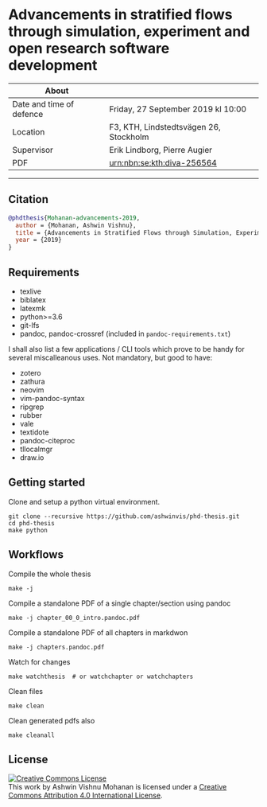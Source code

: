 # Advancements in stratified flows through simulation, experiment and open research software development

|About |   |
|------|---|
| Date and time of defence | Friday, 27 September 2019 kl 10:00 |
| Location | F3, KTH, Lindstedtsvägen 26, Stockholm |
| Supervisor | Erik Lindborg, Pierre Augier |
| PDF | [urn:nbn:se:kth:diva-256564](http://urn.kb.se/resolve?urn=urn%3Anbn%3Ase%3Akth%3Adiva-256564) |
---

## Citation

```bibtex
@phdthesis{Mohanan-advancements-2019,
  author = {Mohanan, Ashwin Vishnu},
  title = {Advancements in Stratified Flows through Simulation, Experiment and Open Research Software Development},
  year = {2019}
}
```

## Requirements

* texlive
* biblatex
* latexmk
* python>=3.6
* git-lfs
* pandoc, pandoc-crossref (included in `pandoc-requirements.txt`)

I shall also list a few applications / CLI tools which prove to be handy for
several miscalleanous uses. Not mandatory, but good to have:

* zotero
* zathura
* neovim
* vim-pandoc-syntax
* ripgrep
* rubber
* vale
* textidote
* pandoc-citeproc
* tllocalmgr
* draw.io

## Getting started

Clone and setup a python virtual environment.

    git clone --recursive https://github.com/ashwinvis/phd-thesis.git
    cd phd-thesis
    make python

## Workflows

Compile the whole thesis

    make -j

Compile a standalone PDF of a single chapter/section using pandoc

    make -j chapter_00_0_intro.pandoc.pdf

Compile a standalone PDF of all chapters in markdwon

    make -j chapters.pandoc.pdf

Watch for changes

    make watchthesis  # or watchchapter or watchchapters

Clean files

    make clean

Clean generated pdfs also

    make cleanall

## License

<a rel="license" href="http://creativecommons.org/licenses/by/4.0/"><img
alt="Creative Commons License" style="border-width:0"
src="https://i.creativecommons.org/l/by/4.0/88x31.png" /></a><br />This work by
<span xmlns:cc="http://creativecommons.org/ns#"
property="cc:attributionName">Ashwin Vishnu Mohanan</span> is licensed under a
<a rel="license" href="http://creativecommons.org/licenses/by/4.0/">Creative
Commons Attribution 4.0 International License</a>.
